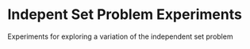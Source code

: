 # Indepent Set Problem Experiments

Experiments for exploring a variation of the independent set problem
